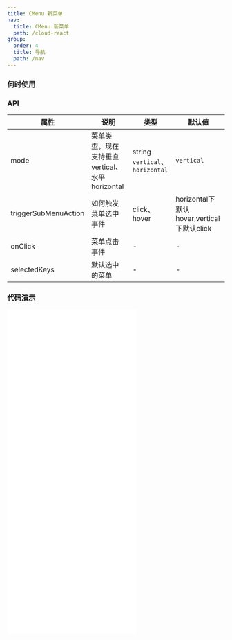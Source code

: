 ```yaml
---
title: CMenu 新菜单
nav:
  title: CMenu 新菜单
  path: /cloud-react
group:
  order: 4
  title: 导航
  path: /nav
---
```


### 何时使用

### API

| 属性        | 说明                 | 类型             | 默认值     |
| ----------- | -------------------- | ---------------- | ---------- |
| mode  | 菜单类型，现在支持垂直 vertical、水平 horizontal         | string  `vertical`、`horizontal`            | `vertical`      |
| triggerSubMenuAction  | 如何触发菜单选中事件               | click、hover |horizontal下默认hover,vertical下默认click        |
| onClick  | 菜单点击事件               | - |-        |
| selectedKeys      |默认选中的菜单             | - | -         |

 ### 代码演示 
<!-- <embed src="@components/c-menu/demos/top-menu-simple.md" /> -->
<embed src="@components/c-menu/demos/top-menu.md" />
<embed src="@components/c-menu/demos/top-menu-header.md" />
<embed src="@components/c-menu/demos/inline-menu.md" />
<embed src="@components/c-menu/demos/vertical-menu.md" />
<embed src="@components/c-menu/demos/inline-collapsed.md" />

